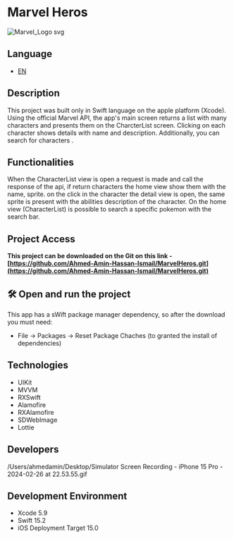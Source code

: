 # Marvel Heros

![Marvel_Logo svg](https://github.com/RafaelLehn/Marvel-Challenge-2.0/assets/25698352/6f6465ce-6716-4d63-8a9e-116f205140ca)

 
 ## Language
 
 * [EN](#en)
 
 
 ## Description

This project was built only in Swift language on the apple platform (Xcode). Using the official Marvel API, the app's main screen returns a list with many characters and presents them on the CharcterList screen. Clicking on each character shows details with name and description. Additionally, you can search for characters .


 ## Functionalities

When the CharacterList view is open a request is made and call the response of the api, if return characters the home view show them with the name, sprite. on the click in the character the detail view is open, the same sprite is present with the abilities description of the character.
On the home view (CharacterList) is possible to search a specific pokemon with the search bar.


 ## Project Access

**This project can be downloaded on the Git on this link - [https://github.com/Ahmed-Amin-Hassan-Ismail/MarvelHeros.git](https://github.com/Ahmed-Amin-Hassan-Ismail/MarvelHeros.git)**


 ## 🛠️ Open and run the project

This app has a sWift package manager dependency, so after the download you must need:

- File -> Packages -> Reset Package Chaches (to granted the install of dependencies)


 ## Technologies

- UIKit
- MVVM
- RXSwift
- Alamofire
- RXAlamofire 
- SDWebImage
- Lottie

## Developers

/Users/ahmedamin/Desktop/Simulator Screen Recording - iPhone 15 Pro - 2024-02-26 at 22.53.55.gif

 
## Development Environment

* Xcode 5.9
* Swift 15.2
* iOS Deployment Target 15.0





